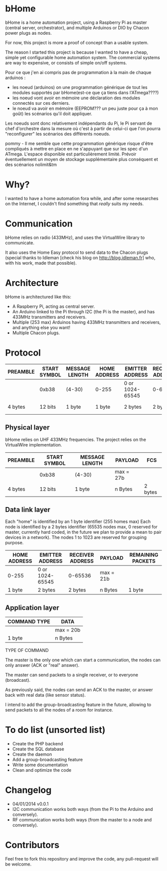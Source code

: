 bHome
=====
bHome is a home automation project, using a Raspberry Pi as master (central server, orchestrator), and multiple Arduinos or DIO by Chacon power plugs as nodes.

For now, this project is more a proof of concept than a usable system.

The reason I started this project is because I wanted to have a cheap, simple yet configurable home automation system.
The commercial systems are way to expensive, or consists of simple on/off systems.


Pour ce que j'en ai compris pas de programmation à la main de chaque arduinos :
  - les noeud (arduinos) on une programmation générique de tout les modules supportés par bHome(est-ce que ça tiens dans l'ATmega????)
  - les noeud vont avoir en mémoire une déclaration des modules connectés sur ces derniers.
  - le noeud va avoir en mémoire (EEPROM??? un peu juste pour ça à mon goût) les scénarios qu'il doit appliquer.
 
Les noeuds sont donc relativement indépendants du Pi, le Pi servant de chef d'orchestre dans la mesure où c'est à partir de celui-ci que l'on pourra "reconfigurer" les scénarios des différents noeuds.

pommy - Il me semble que cette programmation générique risque d'être compliqués à mettre en place en ne s'appuyant que sur les spec d'un ATmega. L'espace disponible est particulièrement limité. Prévoir éventuellement un moyen de stockage supplémentaire plus conséquent et des scénarios nolimit&tm

Why?
======
I wanted to have a home automation fora while, and after some researches on the Internet, I couldn't find something that _really_ suits my needs.

Communication
=====
bHome relies on radio (433MHz), and uses the VirtualWire library to communicate.

It also uses the Home Easy protocol to send data to the Chacon plugs (special thanks to Idleman [check his blog on http://blog.idleman.fr] who, with his work, made that possible).


Architecture
=====
bHome is architectured like this:
 * A Raspberry Pi, acting as central server.
 * An Arduino linked to the Pi through I2C (the Pi is the master), and has 433MHz transmitters and receivers.
 * Multiple (253 max) Arduinos having 433MHz transmitters and receivers, and anything else you want!
 * Multiple Chacon plugs.

Protocol
=====

| PREAMBLE | START SYMBOL | MESSAGE LENGTH | HOME ADDRESS | EMITTER ADDRESS | RECEIVER ADDRESS | COMMAND TYPE | DATA       | REMAINING PACKETS | FCS       |
|----------|--------------|----------------|--------------|-----------------|------------------|--------------|------------|-------------------|-----------|
|          | 0xb38        | (4-30)         |   0-255      | 0 or 1024-65545 |   0-65536        |              | max = 20b  |                   |           |
| 4 bytes  | 12 bits      | 1 byte         |   1 byte     | 2 bytes         |   2 bytes        | 1 byte       | n Bytes    | 1 byte            | 2 bytes   |




Physical layer
------
bHome relies on UHF 433MHz frequencies. The project relies on the VirtualWire implementation.

| PREAMBLE | START SYMBOL | MESSAGE LENGTH |  PAYLOAD  | FCS       |
|----------|--------------|----------------|-----------|-----------|
|          | 0xb38        | (4-30)         | max = 27b |           |
| 4 bytes  | 12 bits      | 1 byte         | n Bytes   | 2 bytes   |


Data link layer
------

Each "home" is identified by an 1 byte identifier (255 homes max)
Each node is identified by a 2 bytes identifier (65535 nodes max, 0 reserved for master, currently hard coded, in the future we plan to provide a mean to pair devices in a network).
The nodes 1 to 1023 are reserved for grouping purpose.

| HOME ADDRESS | EMITTER ADDRESS | RECEIVER ADDRESS |  PAYLOAD  | REMAINING PACKETS | 
|--------------|-----------------|------------------|-----------|-------------------|
|   0-255      | 0 or 1024-65545 |   0-65536        | max = 21b |                   |
|   1 byte     | 2 bytes         |   2 bytes        | n Bytes   | 1 byte            |
 
Application layer
-------

| COMMAND TYPE | DATA       |
|--------------|------------|
|              | max = 20b  |
| 1 byte       | n Bytes    |

TYPE OF COMMAND

The master is the only one which can start a communication, the nodes can only answer (ACK or "real" answer).

The master can send packets to a single receiver, or to everyone (broadcast).

As previously said, the nodes can send an ACK to the master, or answer back with real data (like sensor status).

I intend to add the group-broadcasting feature in the future, allowing to send packets to all the nodes of a room for instance.


To do list (unsorted list)
=====
 * Create the PHP backend
 * Create the SQL database
 * Create the daemon
 * Add a group-broadcasting feature
 * Write some documentation
 * Clean and optimize the code


Changelog
=====
 * 04/01/2014 v0.0.1
  * I2C communication works both ways (from the Pi to the Arduino and conversely).
  * RF communication works both ways (from the master to a node and conversely).


Contributors
=====
Feel free to fork this repository and improve the code, any pull-request will be welcome.
